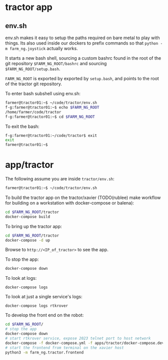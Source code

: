 # tractor app

## env.sh

env.sh makes it easy to setup the paths required on bare
metal to play with things. Its also used inside our dockers to prefix
commands so that ``python -m farm_ng.joystick`` actually works.

It starts a new bash shell, sourcing a custom bashrc found in the root
of the git repository ``$FARM_NG_ROOT/bashrc`` and sourcing
``$FARM_NG_ROOT/setup.bash``.

``FARM_NG_ROOT`` is exported by exported by ``setup.bash``, and points
to the root of the tractor git repository.

To enter bash subshell using env.sh:

```bash
farmer@tractor01:~$ ~/code/tractor/env.sh
f-g:farmer@tractor01:~$ echo $FARM_NG_ROOT
/home/farmer/code/tractor
f-g:farmer@tractor01:~$ cd $FARM_NG_ROOT
```
To exit the bash:

```bash
f-g:farmer@tractor01:~/code/tractor$ exit
exit
farmer@tractor01:~$
```


# app/tractor

The following assume you are inside ``tractor/env.sh``:

```bash
farmer@tractor01:~$ ~/code/tractor/env.sh
```

To build the tractor app on the tractor/xavier (TODO(rublee) make
workflow for building on a workstation with docker-compose or balena):

```bash
cd $FARM_NG_ROOT/tractor
docker-compose build
```

To bring up the tractor app:
```bash
cd $FARM_NG_ROOT/tractor
docker-compose -d up
```

Browse to ``http://<IP_of_tractor>`` to see the app.

To stop the app:
```bash
docker-compose down
```

To look at logs:
```
docker-compose logs
```

To look at just a single service's logs:
```
docker-compose logs rtkrover
```

To develop the front end on the robot:
```bash
cd $FARM_NG_ROOT/
# stop the app
docker-compose down
# start rtkrover service, expose 2023 telnet port to host network
docker-compose -f docker-compose.yml -f apps/tractor/docker-compose.dev.yml up -d rtkrover
# start the frontend from terminal on the xavier host
python3 -m farm_ng.tractor.frontend
```
